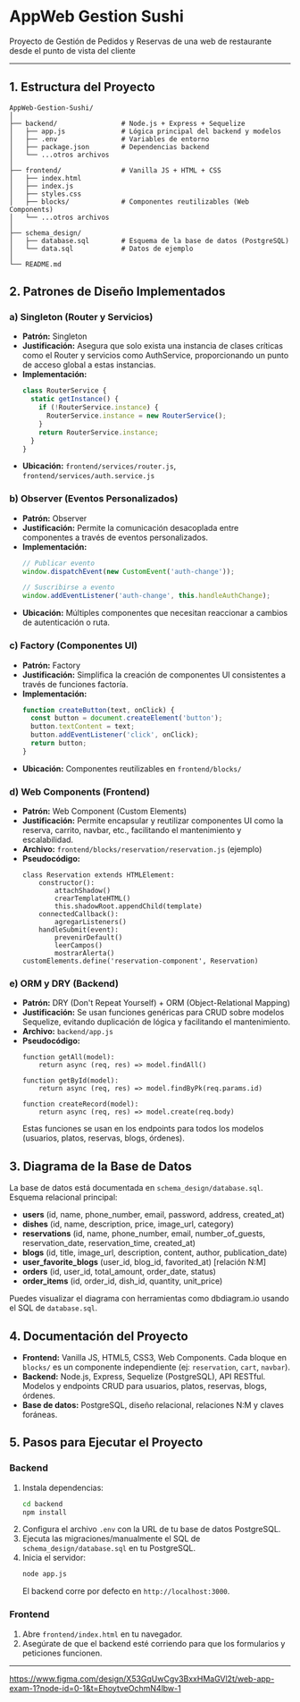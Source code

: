 # AppWeb Gestion Sushi
Proyecto de Gestión de Pedidos y Reservas de una web de restaurante desde el punto de vista del cliente

---

## 1. Estructura del Proyecto

```
AppWeb-Gestion-Sushi/
│
├── backend/                # Node.js + Express + Sequelize
│   ├── app.js              # Lógica principal del backend y modelos
│   ├── .env                # Variables de entorno
│   ├── package.json        # Dependencias backend
│   └── ...otros archivos
│
├── frontend/               # Vanilla JS + HTML + CSS
│   ├── index.html
│   ├── index.js
│   ├── styles.css
│   ├── blocks/             # Componentes reutilizables (Web Components)
│   └── ...otros archivos
│
├── schema_design/
│   ├── database.sql        # Esquema de la base de datos (PostgreSQL)
│   └── data.sql            # Datos de ejemplo
│
└── README.md
```

## 2. Patrones de Diseño Implementados

### a) Singleton (Router y Servicios)

- **Patrón:** Singleton
- **Justificación:** Asegura que solo exista una instancia de clases críticas como el Router y servicios como AuthService, proporcionando un punto de acceso global a estas instancias.
- **Implementación:**
  ```javascript
  class RouterService {
    static getInstance() {
      if (!RouterService.instance) {
        RouterService.instance = new RouterService();
      }
      return RouterService.instance;
    }
  }
  ```
- **Ubicación:** `frontend/services/router.js`, `frontend/services/auth.service.js`

### b) Observer (Eventos Personalizados)

- **Patrón:** Observer
- **Justificación:** Permite la comunicación desacoplada entre componentes a través de eventos personalizados.
- **Implementación:**
  ```javascript
  // Publicar evento
  window.dispatchEvent(new CustomEvent('auth-change'));
  
  // Suscribirse a evento
  window.addEventListener('auth-change', this.handleAuthChange);
  ```
- **Ubicación:** Múltiples componentes que necesitan reaccionar a cambios de autenticación o ruta.

### c) Factory (Componentes UI)

- **Patrón:** Factory
- **Justificación:** Simplifica la creación de componentes UI consistentes a través de funciones factoría.
- **Implementación:**
  ```javascript
  function createButton(text, onClick) {
    const button = document.createElement('button');
    button.textContent = text;
    button.addEventListener('click', onClick);
    return button;
  }
  ```
- **Ubicación:** Componentes reutilizables en `frontend/blocks/`

### d) Web Components (Frontend)

- **Patrón:** Web Component (Custom Elements)
- **Justificación:** Permite encapsular y reutilizar componentes UI como la reserva, carrito, navbar, etc., facilitando el mantenimiento y escalabilidad.
- **Archivo:** `frontend/blocks/reservation/reservation.js` (ejemplo)
- **Pseudocódigo:**
  ```pseudo
  class Reservation extends HTMLElement:
      constructor():
          attachShadow()
          crearTemplateHTML()
          this.shadowRoot.appendChild(template)
      connectedCallback():
          agregarListeners()
      handleSubmit(event):
          prevenirDefault()
          leerCampos()
          mostrarAlerta()
  customElements.define('reservation-component', Reservation)
  ```

### e) ORM y DRY (Backend)

- **Patrón:** DRY (Don't Repeat Yourself) + ORM (Object-Relational Mapping)
- **Justificación:** Se usan funciones genéricas para CRUD sobre modelos Sequelize, evitando duplicación de lógica y facilitando el mantenimiento.
- **Archivo:** `backend/app.js`
- **Pseudocódigo:**
  ```pseudo
  function getAll(model):
      return async (req, res) => model.findAll()

  function getById(model):
      return async (req, res) => model.findByPk(req.params.id)

  function createRecord(model):
      return async (req, res) => model.create(req.body)
  ```
  Estas funciones se usan en los endpoints para todos los modelos (usuarios, platos, reservas, blogs, órdenes).

## 3. Diagrama de la Base de Datos

La base de datos está documentada en `schema_design/database.sql`. Esquema relacional principal:

- **users** (id, name, phone_number, email, password, address, created_at)
- **dishes** (id, name, description, price, image_url, category)
- **reservations** (id, name, phone_number, email, number_of_guests, reservation_date, reservation_time, created_at)
- **blogs** (id, title, image_url, description, content, author, publication_date)
- **user_favorite_blogs** (user_id, blog_id, favorited_at) [relación N:M]
- **orders** (id, user_id, total_amount, order_date, status)
- **order_items** (id, order_id, dish_id, quantity, unit_price)

Puedes visualizar el diagrama con herramientas como dbdiagram.io usando el SQL de `database.sql`.

## 4. Documentación del Proyecto

- **Frontend:** Vanilla JS, HTML5, CSS3, Web Components. Cada bloque en `blocks/` es un componente independiente (ej: `reservation`, `cart`, `navbar`).
- **Backend:** Node.js, Express, Sequelize (PostgreSQL), API RESTful. Modelos y endpoints CRUD para usuarios, platos, reservas, blogs, órdenes.
- **Base de datos:** PostgreSQL, diseño relacional, relaciones N:M y claves foráneas.

## 5. Pasos para Ejecutar el Proyecto

### Backend

1. Instala dependencias:
   ```bash
   cd backend
   npm install
   ```
2. Configura el archivo `.env` con la URL de tu base de datos PostgreSQL.
3. Ejecuta las migraciones/manualmente el SQL de `schema_design/database.sql` en tu PostgreSQL.
4. Inicia el servidor:
   ```bash
   node app.js
   ```
   El backend corre por defecto en `http://localhost:3000`.

### Frontend

1. Abre `frontend/index.html` en tu navegador.
2. Asegúrate de que el backend esté corriendo para que los formularios y peticiones funcionen.

---

https://www.figma.com/design/X53GqUwCgv3BxxHMaGVl2t/web-app-exam-1?node-id=0-1&t=EhoytveOchmN4lbw-1